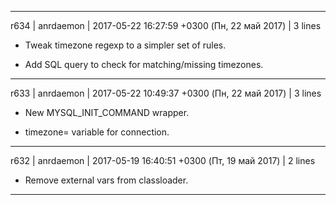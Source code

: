 ------------------------------------------------------------------------
r634 | anrdaemon | 2017-05-22 16:27:59 +0300 (Пн, 22 май 2017) | 3 lines

* Tweak timezone regexp to a simpler set of rules.
+ Add SQL query to check for matching/missing timezones.

------------------------------------------------------------------------
r633 | anrdaemon | 2017-05-22 10:49:37 +0300 (Пн, 22 май 2017) | 3 lines

* New MYSQL_INIT_COMMAND wrapper.
+ timezone= variable for connection.

------------------------------------------------------------------------
r632 | anrdaemon | 2017-05-19 16:40:51 +0300 (Пт, 19 май 2017) | 2 lines

* Remove external vars from classloader.

------------------------------------------------------------------------

